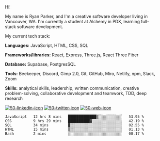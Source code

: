 Hi! 

My name is Ryan Parker, and I'm a creative software developer living in Vancouver, WA.
I'm currently a student at Alchemy in PDX, learning full-stack software development.

My current tech stack:

**Languages:** JavaScript, HTML, CSS, SQL

**Frameworks/libraries:** React, Express, Three.js, React Three Fiber

**Database:** Supabase, PostgresSQL

**Tools:** Beekeeper, Discord, Gimp 2.0, Git, GitHub, Miro, Netlify, npm, Slack, Zoom

**Skills:** analytical skills, leadership, written communication, creative problem-solving, collaborative development and teamwork, TDD, deep research

[![50-linkedin-icon](https://user-images.githubusercontent.com/107072854/200045276-6498a754-1d2a-441a-bb2b-267a6425f8f2.png)][1]
    [![50-twitter-icon](https://user-images.githubusercontent.com/107072854/200045261-4627ac9f-85a8-42be-9cc0-2deed73f6978.png)][2]
        [![50-web-icon](https://user-images.githubusercontent.com/107072854/200045248-b06f2485-cf4a-4fe1-9d71-a576e21543cc.png)][3]

[1]: https://linkedin.com/in/ryanparkerdev
[2]: https://twitter.com/ryanparkerdev
[3]: https://ryanparker.io

<!--START_SECTION:waka-->

```text
JavaScript   12 hrs 8 mins   █████████████▒░░░░░░░░░░░   53.95 %
CSS          9 hrs 29 mins   ██████████▓░░░░░░░░░░░░░░   42.19 %
SQL          34 mins         ▓░░░░░░░░░░░░░░░░░░░░░░░░   02.55 %
HTML         15 mins         ▒░░░░░░░░░░░░░░░░░░░░░░░░   01.13 %
Bash         2 mins          ░░░░░░░░░░░░░░░░░░░░░░░░░   00.17 %
```

<!--END_SECTION:waka-->
